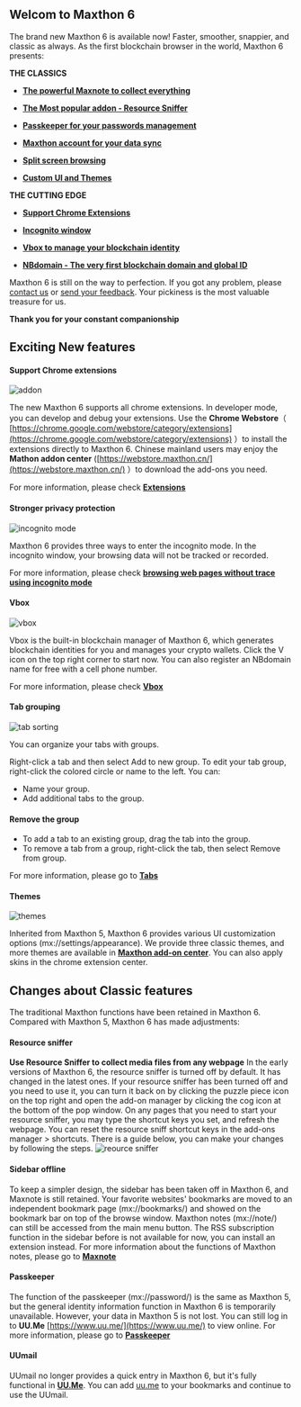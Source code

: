 ## Welcom to Maxthon 6

The brand new Maxthon 6 is available now! Faster, smoother, snappier, and classic as always. As the first blockchain browser in the world, Maxthon 6 presents:

**THE CLASSICS**

- [**The powerful Maxnote to collect everything**](08-mxnote)

- [**The Most popular addon - Resource Sniffer**](#Resource-sniffer)

- [**Passkeeper for your passwords management**](10-password)

- [**Maxthon account for your data sync**](02-cloudsync)

- [**Split screen browsing**](05-browse?id=webpage-zoom-full-screen-split-screen)

- [**Custom UI and Themes**](00-introduction?id=-customized-interface)

**THE CUTTING EDGE**

- [**Support Chrome Extensions**](12-extensions)

- [**Incognito window**](05-browse?id=incognito-mode)

- [**Vbox to manage your blockchain identity**](11-vbox)

- [**NBdomain - The very first blockchain domain and global ID**](11-vbox?id=apply-for-the-free-nbdomain)

Maxthon 6 is still on the way to perfection. If you got any problem, please [contact us](https://www.maxthon.com/contact/) or [send your feedback](https://www.facebook.com/maxthon). Your pickiness is the most valuable treasure for us.

**Thank you for your constant companionship**

## Exciting New features

#### Support Chrome extensions

![addon](images/addons.gif "= 85%, 85%")

The new Maxthon 6 supports all chrome extensions. In developer mode, you can develop and debug your extensions. Use the **Chrome Webstore**（ [https://chrome.google.com/webstore/category/extensions](https://chrome.google.com/webstore/category/extensions) ）to install the extensions directly to Maxthon 6. Chinese mainland users may enjoy the **Mathon addon center** ([https://webstore.maxthon.cn/](https://webstore.maxthon.cn/) ）to download the add-ons you need.

For more information, please check [**Extensions**](12-extensions)

#### Stronger privacy protection

![incognito mode](images/Incognito.gif "= 85%, 85%")

Maxthon 6 provides three ways to enter the incognito mode. In the incognito window, your browsing data will not be tracked or recorded.

For more information, please check [**browsing web pages without trace using incognito mode**](05-browse?id=browsing_web_pages_without_trace_using_incognito_mode)

#### Vbox

![vbox](images/vboxen.gif "=85%,85%")

Vbox is the built-in blockchain manager of Maxthon 6, which generates blockchain identities for you and manages your crypto wallets. Click the V icon on the top right corner to start now.
You can also register an NBdomain name for free with a cell phone number.

For more information, please check [**Vbox**](11-vbox)

#### Tab grouping

![tab sorting](images/tabgroup.gif "= 85%, 85%")

You can organize your tabs with groups.

Right-click a tab and then select Add to new group.
To edit your tab group, right-click the colored circle or name to the left. You can:

- Name your group.
- Add additional tabs to the group.

#### Remove the group <!-- {docsify-ignore} -->

- To add a tab to an existing group, drag the tab into the group.
- To remove a tab from a group, right-click the tab, then select Remove from group.

For more information, please go to [**Tabs**](04-tab)

#### Themes

![themes](images/themes.gif "= 85%, 85%")

Inherited from Maxthon 5, Maxthon 6 provides various UI customization options (mx://settings/appearance). We provide three classic themes, and more themes are available in [**Maxthon add-on center**](https://webstore.maxthon.cn/). You can also apply skins in the chrome extension center.

## Changes about Classic features

The traditional Maxthon functions have been retained in Maxthon 6. Compared with Maxthon 5, Maxthon 6 has made adjustments:

#### Resource sniffer

**Use Resource Sniffer to collect media files from any webpage**
In the early versions of Maxthon 6, the resource sniffer is turned off by default. It has changed in the latest ones. If your resource sniffer has been turned off and you need to use it, you can turn it back on by clicking the puzzle piece icon on the top right and open the add-on manager by clicking the cog icon at the bottom of the pop window.
On any pages that you need to start your resource sniffer, you may type the shortcut keys you set, and refresh the webpage. You can reset the resource sniff shortcut keys in the add-ons manager > shortcuts.
There is a guide below, you can make your changes by following the steps.
![reource sniffer](images/sniffer.gif "= 85%, 85%")

#### Sidebar offline

To keep a simpler design, the sidebar has been taken off in Maxthon 6, and Maxnote is still retained. Your favorite websites' bookmarks are moved to an independent bookmark page (mx://bookmarks/) and showed on the bookmark bar on top of the browse window. Maxthon notes (mx://note/) can still be accessed from the main menu button. The RSS subscription function in the sidebar before is not available for now, you can install an extension instead.
For more information about the functions of Maxthon notes, please go to [**Maxnote**](08-mxnote)

#### Passkeeper

The function of the passkeeper (mx://password/) is the same as Maxthon 5, but the general identity information function in Maxthon 6 is temporarily unavailable. However, your data in Maxthon 5 is not lost. You can still log in to **UU.Me** [https://www.uu.me/](https://www.uu.me/) to view online.
For more information, please go to [**Passkeeper**](10-passwords)

#### UUmail

UUmail no longer provides a quick entry in Maxthon 6, but it's fully functional in [**UU.Me**](https://www.uu.me/). You can add [uu.me](https://www.uu.me/) to your bookmarks and continue to use the UUmail.
